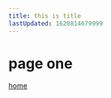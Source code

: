 ```yaml
---
title: this is title
lastUpdated: 1620814679999
---
```


<!-- markdownlint-disable MD025 -->

# page one

[home](index)
